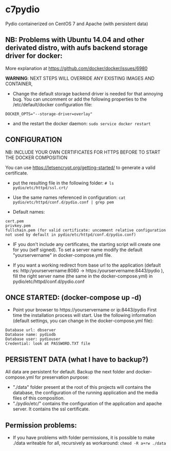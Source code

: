 # c7pydio
Pydio containerized on CentOS 7 and Apache (with persistent data)

## NB: Problems with Ubuntu 14.04 and other derivated distro, with aufs backend storage driver for docker:
More explanation at https://github.com/docker/docker/issues/6980

**WARNING**: NEXT STEPS WILL OVERRIDE ANY EXISTING IMAGES AND CONTAINER,
- Change the default storage backend driver is needed for that annoying bug. You can uncomment or add the following properties to the /etc/default/docker configuration file:
```
DOCKER_OPTS="--storage-driver=overlay"
```
- and the restart the docker daemon:
``` sudo service docker restart ```

## CONFIGURATION

NB: INCLUDE YOUR OWN CERTIFICATES FOR HTTPS BEFORE TO START THE DOCKER COMPOSITION

You can use https://letsencrypt.org/getting-started/ to generate a valid certificate.
- put the resulting file in the following folder:
``` # ls pydio/etc/httpd/ssl.crt/ ```

- Use the same names referenced in configuration:
``` cat pydio/etc/httpd/conf.d/pydio.conf | grep pem ```

- Default names:
```
cert.pem
privkey.pem
fullchain.pem (for valid certificate: uncomment relative configuration not used by default in pydio/etc/httpd/conf.d/pydio.conf) 
```

- IF you don't include any certificates, the starting script will create one for you (self signed).
To set a server name modify the default "yourservername" in docker-compose.yml file.

- If you want a working redirect from base url to the application (default es: http:/yourservername:8080 -> https:/yourservername:8443/pydio ), fill the right server name (the same in the docker-compose.yml) in pydio/etc/httpd/conf.d/pydio.conf

## ONCE STARTED: (docker-compose up -d)

- Point your browser to https://yourservername or ip:8443/pydio
First time the installation process will start. Use the following information (default settings, you can change in the docker-compose.yml file):
```
Database url: dbserver
Database name: pydiodb
Database user: pydiouser
Credential: look at PASSWORD.TXT file
```

## PERSISTENT DATA (what I have to backup?)
All data are persistent for default.
Backup the next folder and docker-compose.yml for preservation purpose: 
- "./data" folder present at the root of this projects will contains the database, the configuration of the running application and the media files of this composition.
- "./pydio/etc/" contains the configuration of the application and apache server. It contains the ssl certificate.

## Permission problems:
- If you have problems with folder permissions, it is possible to make ./data writeable for all, recursively as workaround:
``` chmod -R a+rw ./data ```
